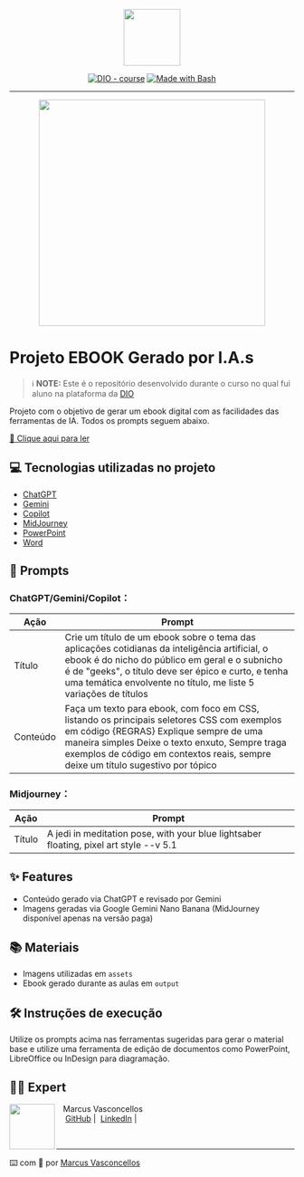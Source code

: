<p align="center">
    <img width="100" src=".github/assets/banner.png">
</p>

<p align="center">
<a href="https://dio.me/"><img src="https://img.shields.io/badge/DIO-Course-28DA77?logo=youtube" alt="DIO - course"></a>
<a href="https://www.gnu.org/software/bash/" title="Go to Bash homepage"><img src="https://img.shields.io/badge/Prompt-Project-blue?logo=gnu-bash&amp;logoColor=white" alt="Made with Bash"></a>
</p>

-------

<p align="center">
<img 
    src="./assets/cover.png"
    width="400"  
/>
</p>

# Projeto EBOOK Gerado por I.A.s

> ℹ️ **NOTE:** Este é o repositório desenvolvido durante o curso no qual fui aluno na plataforma da [DIO](https://dio.me)

Projeto com o objetivo de gerar um ebook digital com as facilidades das ferramentas de IA. Todos os prompts seguem abaixo.

<a href="https://github.com/felipeAguiarCode/prompts-recipe-to-create-a-ebook/blob/main/output/ebook%20-%20css%20jedi%20output.pdf" title="View PDF now">📕 Clique aqui para ler</a>

## 💻 Tecnologias utilizadas no projeto

- [ChatGPT](https://chat.openai.com/)
- [Gemini](https://gemini.google.com/)
- [Copilot](https://copilot.microsoft.com/)
- [MidJourney](https://www.midjourney.com/app/)
- [PowerPoint](https://www.microsoft.com/en/microsoft-365/powerpoint)
- [Word](https://www.microsoft.com/en/microsoft-365/word)

## 🧠 Prompts

### ChatGPT/Gemini/Copilot：

| Ação     | Prompt                                                                                                                                                                                                                                                                         |
|----------|--------------------------------------------------------------------------------------------------------------------------------------------------------------------------------------------------------------------------------------------------------------------------------|
| Título   | Crie um título de um ebook sobre o tema das aplicações cotidianas da inteligência artificial, o ebook é do nicho do público em geral e o subnicho é de "geeks", o título deve ser épico e curto, e tenha uma temática envolvente no título, me liste 5 variações de títulos                                                        |
| Conteúdo | Faça um texto para ebook, com foco em CSS, listando os principais seletores CSS com exemplos em código {REGRAS} Explique sempre de uma maneira simples Deixe o texto enxuto, Sempre traga exemplos de código em contextos reais, sempre deixe um título sugestivo por tópico |

### Midjourney：

| Ação  | Prompt                                                                                 |
|-------|----------------------------------------------------------------------------------------|
| Título | A jedi in meditation pose, with your blue lightsaber floating, pixel art style --v 5.1 |

## ✨ Features

- Conteúdo gerado via ChatGPT e revisado por Gemini
- Imagens geradas via Google Gemini Nano Banana (MidJourney disponível apenas na versão paga)

## 📚 Materiais

- Imagens utilizadas em `assets`
- Ebook gerado durante as aulas em `output`

## 🛠️ Instruções de execução

Utilize os prompts acima nas ferramentas sugeridas para gerar o material base e utilize uma ferramenta de edição de documentos como PowerPoint, LibreOffice ou InDesign para diagramação.

## 👨‍💻 Expert

<p>
    <img 
      align="left" 
      margin="10" 
      width="80" 
      src="https://avatars.githubusercontent.com/u/37452836?v=4"
    />
    <p>&nbsp;&nbsp;&nbsp;Marcus Vasconcellos<br>
    &nbsp;&nbsp;&nbsp;
    <a href="https://github.com/celloweb-ai/">GitHub</a>&nbsp;|&nbsp;
    <a href="https://www.linkedin.com/in/marcusvasconcellos">LinkedIn</a>&nbsp;|&nbsp;
    </p>
</p>

<br/>

---

⌨️ com 💜 por [Marcus Vasconcellos](https://github.com/celloweb-ai/)
